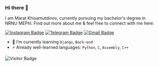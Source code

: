 ### Hi there 👋

<!--
**marat1804/marat1804** is a ✨ _special_ ✨ repository because its `README.md` (this file) appears on your GitHub profile.

Here are some ideas to get you started:

- 🔭 I’m currently working on ...
- 🌱 I’m currently learning ...
- 👯 I’m looking to collaborate on ...
- 🤔 I’m looking for help with ...
- 💬 Ask me about ...
- 📫 How to reach me: ...
- 😄 Pronouns: ...
- ⚡ Fun fact: ...
-->
I am Marat Khisamutdinov, currently pursuing my bachelor's degree in NRNU MEPhI. Find out more about me & feel free to connect with me here:

[![Instagram Badge](https://img.shields.io/badge/-marat.aidarovich-black?style=flat-square&logo=instagram&logoColor=white&link=https://www.instagram.com/marat.aidarovich/)](https://www.instagram.com/marat.aidarovich/)
[![Telegram Badge](https://img.shields.io/badge/-marat_aidarovich-black?style=flat-square&logo=telegram&logoColor=white&link=https://t.me/marat_aidarovich)](https://t.me/marat_aidarovich)
[![Gmail Badge](https://img.shields.io/badge/-maratcoop11@gmail.com-c14438?style=flat-square&logo=Gmail&logoColor=white&link=mailto:maratcoop11@gmail.com)](mailto:kanna6501@gmail.com)

- 🌱 I’m currently learning `Django`, `Back-end`
- ⚡ Already well-learned languages: `Python`, `C`, `Assembly`, `C++`


![Visitor Badge](https://visitor-badge.laobi.icu/badge?page_id=marat1804.marat1804)
